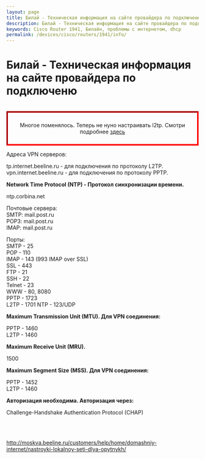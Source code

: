 ```yaml
---
layout: page
title: Билай - Техническая информация на сайте провайдера по подключеню
description: Билай - Техническая информация на сайте провайдера по подключеню
keywords: Cisco Router 1941, Билайн, проблемы с интернетом, dhcp
permalink: /devices/cisco/routers/1941/info/
---
```



# Билай - Техническая информация на сайте провайдера по подключеню

<br/>


<div align="center" style="border-width: 4px; padding: 10px; border-style: inset; border-color: red; ">

Многое поменялось. Теперь не нуно настраивать l2tp. Смотри подробнее <a href="/devices/cisco/routers/1941/beeline/">здесь</a>

</div>


Адреса VPN серверов:


tp.internet.beeline.ru - для подключения по протоколу L2TP.  
vpn.internet.beeline.ru - для подключения по протоколу PPTP.  

<strong>Network Time Protocol (NTP) - Протокол синхронизации времени.</strong>

ntp.corbina.net

Почтовые сервера:  
SMTP: mail.post.ru  
POP3: mail.post.ru  
IMAP: mail.post.ru  

Порты:  
SMTP - 25  
POP - 110  
IMAP - 143 (993 IMAP over SSL)  
SSL - 443  
FTP - 21  
SSH - 22  
Telnet - 23  
WWW - 80, 8080  
PPTP - 1723  
L2TP - 1701 NTP - 123/UDP  

<strong>Maximum Transmission Unit (MTU).
Для VPN соединения:</strong>

PPTP - 1460  
L2TP - 1460  

<strong>Maximum Receive Unit (MRU).</strong>

1500

<strong>Maximum Segment Size (MSS).
Для VPN соединения:</strong>


PPTP - 1452  
L2TP - 1460  


<strong>Авторизация необходима.
Авторизация через:</strong>

Challenge-Handshake Authentication Protocol (CHAP)


<br/><br/>

http://moskva.beeline.ru/customers/help/home/domashniy-internet/nastroyki-lokalnoy-seti-dlya-opytnykh/
